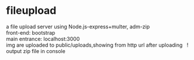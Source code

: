 # fileupload
a file upload server using Node.js-express+multer, adm-zip  
front-end: bootstrap  
main entrance: localhost:3000  
img are uploaded to public/uploads,showing from http url after uploading  
! output zip file in console
